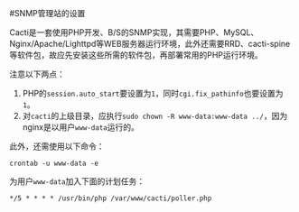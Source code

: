 #SNMP管理站的设置

Cacti是一套使用PHP开发、B/S的SNMP实现，其需要PHP、MySQL、Nginx/Apache/Lighttpd等WEB服务器运行环境，此外还需要RRD、cacti-spine等软件包，故应先安装这些所需的软件包，再部署常用的PHP运行环境。

注意以下两点：

1. PHP的`session.auto_start`要设置为`1`，同时`cgi.fix_pathinfo`也要设置为`1`。
2. 对`cacti`的上级目录，应执行`sudo chown -R www-data:www-data ../`，因为nginx是以用户`www-data`运行的。

此外，还需使用以下命令：

```
crontab -u www-data -e
```

为用户`www-data`加入下面的计划任务：

```
*/5 * * * * /usr/bin/php /var/www/cacti/poller.php
```

